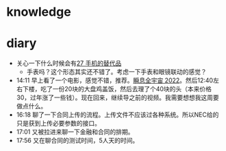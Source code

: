 # knowledge


# diary

- 关心一下什么时候会有[27 手机的替代品](27%20手机的替代品.md)
	- 手表吗？这个形态其实还不错了。考虑一下手表和眼镜联动的感觉？
- 14:11 早上看了一个电影，感觉不错，推荐。[瞬息全宇宙 2022](电影/瞬息全宇宙%202022.md)。然后12:40左右下楼，吃了一份20块的大盘鸡盖饭，然后去理了个40块的头（本来价格30，过年涨了一些钱）。现在回来，继续导之前的视频。我需要想想我这周要做点什么。
- 16:18 聊了一下合同上传的流程。上传文件不应该过各种系统。所以NEC给的只是获到上传必要参数的接口。
- 17:01 又被拉进来聊一下金融和合同的排期。
- 17:56 又在聊合同的测试时间，5人天的时间。